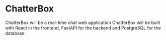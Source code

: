 # ChatterBox
ChatterBox will be a real-time chat web application
ChatterBox will be built with React in the frontend, FastAPI for the backend and PostgreSQL for the database